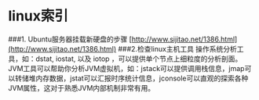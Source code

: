 # linux索引
###1. Ubuntu服务器挂载新硬盘的步骤
[http://www.sijitao.net/1386.html](http://www.sijitao.net/1386.html)
###2.检查linux主机工具
操作系统分析工具，如：dstat, iostat, 以及 iotop ，可以提供单个节点上细粒度的分析剖面。
JVM工具可以帮助你分析JVM虚拟机，如：jstack可以提供调用栈信息，jmap可以转储堆内存数据，jstat可以汇报时序统计信息，jconsole可以直观的探索各种JVM属性，这对于熟悉JVM内部机制非常有用。
